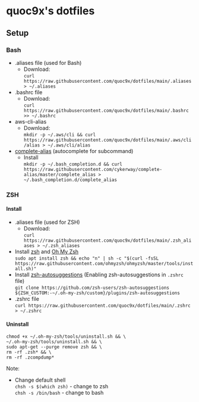 # quoc9x's dotfiles
## Setup
### Bash
- .aliases file (used for Bash)
  - Download:    
  `curl https://raw.githubusercontent.com/quoc9x/dotfiles/main/.aliases > ~/.aliases`
- .bashrc file
  - Download:   
  `curl https://raw.githubusercontent.com/quoc9x/dotfiles/main/.bashrc >> ~/.bashrc`
- aws-cli-alias
  - Download:   
  `mkdir -p ~/.aws/cli && curl https://raw.githubusercontent.com/quoc9x/dotfiles/main/.aws/cli/alias > ~/.aws/cli/alias`
- [complete-alias](https://github.com/cykerway/complete-alias) (autocomplete for subcommand)
  - Install   
  `mkdir -p ~/.bash_completion.d && curl https://raw.githubusercontent.com/cykerway/complete-alias/master/complete_alias > ~/.bash_completion.d/complete_alias`

### ZSH
#### Install
- .aliases file (used for ZSH)
  - Download:    
  `curl https://raw.githubusercontent.com/quoc9x/dotfiles/main/.zsh_aliases > ~/.zsh_aliases`
- Install [zsh](https://github.com/ohmyzsh/ohmyzsh/wiki/Installing-ZSH) and [Oh My Zsh](https://github.com/ohmyzsh/ohmyzsh)   
`sudo apt install zsh && echo "n" | sh -c "$(curl -fsSL https://raw.githubusercontent.com/ohmyzsh/ohmyzsh/master/tools/install.sh)"`
- Install [zsh-autosuggestions](https://github.com/zsh-users/zsh-autosuggestions/blob/master/INSTALL.md) (Enabling zsh-autosuggestions in `.zshrc` file)    
`git clone https://github.com/zsh-users/zsh-autosuggestions ${ZSH_CUSTOM:-~/.oh-my-zsh/custom}/plugins/zsh-autosuggestions`
- .zshrc file   
`curl https://raw.githubusercontent.com/quoc9x/dotfiles/main/.zshrc > ~/.zshrc`
#### Uninstall
```rm -rf ${ZSH_CUSTOM:-~/.oh-my-zsh/custom}/plugins/zsh-autosuggestions && \
chmod +x ~/.oh-my-zsh/tools/uninstall.sh && \
~/.oh-my-zsh/tools/uninstall.sh && \
sudo apt-get --purge remove zsh && \   
rm -rf .zsh* && \
rm -rf .zcompdump*
```

Note:   
- Change default shell   
`chsh -s $(which zsh)` - change to zsh   
`chsh -s /bin/bash` - change to bash
